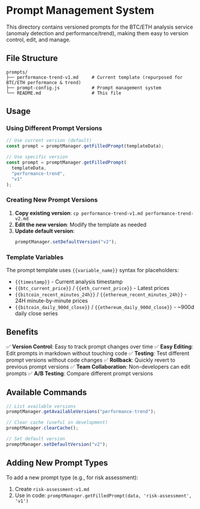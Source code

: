 # Prompt Management System

This directory contains versioned prompts for the BTC/ETH analysis service (anomaly detection and performance/trend), making them easy to version control, edit, and manage.

## File Structure

```
prompts/
├── performance-trend-v1.md     # Current template (repurposed for BTC/ETH performance & trend)
├── prompt-config.js            # Prompt management system
└── README.md                   # This file
```

## Usage

### Using Different Prompt Versions

```javascript
// Use current version (default)
const prompt = promptManager.getFilledPrompt(templateData);

// Use specific version
const prompt = promptManager.getFilledPrompt(
  templateData,
  "performance-trend",
  "v1"
);
```

### Creating New Prompt Versions

1. **Copy existing version**: `cp performance-trend-v1.md performance-trend-v2.md`
2. **Edit the new version**: Modify the template as needed
3. **Update default version**:
   ```javascript
   promptManager.setDefaultVersion("v2");
   ```

### Template Variables

The prompt template uses `{{variable_name}}` syntax for placeholders:

- `{{timestamp}}` - Current analysis timestamp
- `{{btc_current_price}}` / `{{eth_current_price}}` - Latest prices
- `{{bitcoin_recent_minutes_24h}}` / `{{ethereum_recent_minutes_24h}}` - 24H minute-by-minute prices
- `{{bitcoin_daily_900d_close}}` / `{{ethereum_daily_900d_close}}` - ~900d daily close series

## Benefits

✅ **Version Control**: Easy to track prompt changes over time
✅ **Easy Editing**: Edit prompts in markdown without touching code
✅ **Testing**: Test different prompt versions without code changes
✅ **Rollback**: Quickly revert to previous prompt versions
✅ **Team Collaboration**: Non-developers can edit prompts
✅ **A/B Testing**: Compare different prompt versions

## Available Commands

```javascript
// List available versions
promptManager.getAvailableVersions("performance-trend");

// Clear cache (useful in development)
promptManager.clearCache();

// Set default version
promptManager.setDefaultVersion("v2");
```

## Adding New Prompt Types

To add a new prompt type (e.g., for risk assessment):

1. Create `risk-assessment-v1.md`
2. Use in code: `promptManager.getFilledPrompt(data, 'risk-assessment', 'v1')`
